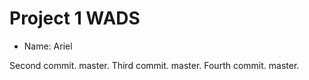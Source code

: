 # Project 1 WADS
- Name: Ariel

Second commit. master.
Third commit. master. 
Fourth commit. master.